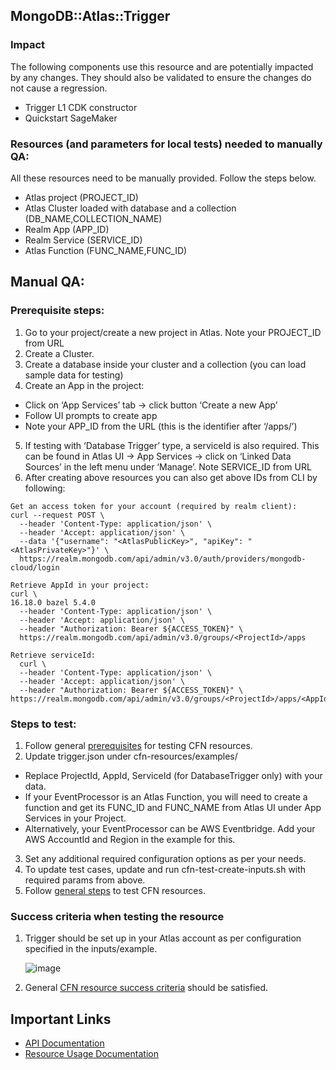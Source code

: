 ## MongoDB::Atlas::Trigger

### Impact
The following components use this resource and are potentially impacted by any changes. They should also be validated to ensure the changes do not cause a regression.
- Trigger L1 CDK constructor
- Quickstart SageMaker




### Resources (and parameters for local tests) needed to manually QA:
All these resources need to be manually provided. Follow the steps below.
- Atlas project (PROJECT_ID)
- Atlas Cluster loaded with database and a collection (DB_NAME,COLLECTION_NAME)
- Realm App (APP_ID)
- Realm Service (SERVICE_ID)
- Atlas Function (FUNC_NAME,FUNC_ID)


## Manual QA:

### Prerequisite steps:
1. Go to your project/create a new project in Atlas. Note your PROJECT_ID from URL
2. Create a Cluster.
3. Create a database inside your cluster and a collection (you can load sample data for testing)
4. Create an App in the project:
 - Click on ‘App Services’ tab -> click button ‘Create a new App’
 - Follow UI prompts to create app
 - Note your APP_ID from the URL (this is the identifier after ‘/apps/<id>’)
5) If testing with ‘Database Trigger’ type, a serviceId is also required. This can be found in Atlas UI -> App Services -> click on ‘Linked Data Sources’ in the left menu under ‘Manage’. Note SERVICE_ID from URL
6) After creating above resources you can also get above IDs from CLI by following:
```
Get an access token for your account (required by realm client):
curl --request POST \
  --header 'Content-Type: application/json' \
  --header 'Accept: application/json' \
  --data '{"username": "<AtlasPublicKey>", "apiKey": "<AtlasPrivateKey>"}' \
  https://realm.mongodb.com/api/admin/v3.0/auth/providers/mongodb-cloud/login

Retrieve AppId in your project:
curl \                                                                                                                 16.18.0 bazel 5.4.0
  --header 'Content-Type: application/json' \
  --header 'Accept: application/json' \
  --header "Authorization: Bearer ${ACCESS_TOKEN}" \
  https://realm.mongodb.com/api/admin/v3.0/groups/<ProjectId>/apps

Retrieve serviceId:
  curl \
  --header 'Content-Type: application/json' \
  --header 'Accept: application/json' \
  --header "Authorization: Bearer ${ACCESS_TOKEN}" \
https://realm.mongodb.com/api/admin/v3.0/groups/<ProjectId>/apps/<AppId>/services

```
### Steps to test:
1. Follow general [prerequisites](../../../TESTING.md.md#prerequisites) for testing CFN resources.
2. Update trigger.json under cfn-resources/examples/
 - Replace ProjectId, AppId, ServiceId (for DatabaseTrigger only) with your data.
 - If your EventProcessor is an Atlas Function, you will need to create a function and get its FUNC_ID and FUNC_NAME from Atlas UI under App Services in your Project.
 - Alternatively, your EventProcessor can be AWS Eventbridge. Add your AWS AccountId and Region in the example for this.
3. Set any additional required configuration options as per your needs.
4. To update test cases, update and run cfn-test-create-inputs.sh with required params from above.
5. Follow [general steps](../../../TESTING.md.md#steps) to test CFN resources.

### Success criteria when testing the resource
1. Trigger should be set up in your Atlas account as per configuration specified in the inputs/example.

   ![image](https://user-images.githubusercontent.com/122359335/227495196-59063691-c475-449c-b6b1-f206f4404715.png) 

2. General [CFN resource success criteria](../../../TESTING.md.md#success-criteria-when-testing-the-resource) should be satisfied.

## Important Links
- [API Documentation](https://www.mongodb.com/docs/atlas/app-services/admin/api/v3/#tag/triggers)
- [Resource Usage Documentation](https://www.mongodb.com/docs/atlas/triggers/#service-functions-provide-server-side-logic)